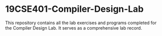 # 19CSE401-Compiler-Design-Lab
This repository contains all the lab exercises and programs completed for the Compiler Design Lab. It serves as a comprehensive lab record.

